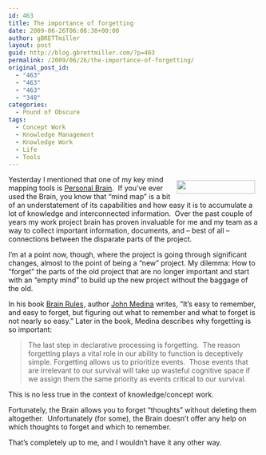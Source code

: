 ```yaml
---
id: 463
title: The importance of forgetting
date: 2009-06-26T06:08:38+00:00
author: gBRETTmiller
layout: post
guid: http://blog.gbrettmiller.com/?p=463
permalink: /2009/06/26/the-importance-of-forgetting/
original_post_id:
  - "463"
  - "463"
  - "463"
  - "348"
categories:
  - Pound of Obscure
tags:
  - Concept Work
  - Knowledge Management
  - Knowledge Work
  - Life
  - Tools
---
```

[<img title="The Brain (logo)" src="https://i0.wp.com/www.thebrain.com/site/imagesBrain/personalBrainLogo.gif?resize=157%2C27" alt="" hspace="10" vspace="10" width="157" height="27" align="right" data-recalc-dims="1" />](http://www.thebrain.com/)Yesterday I mentioned that one of my key mind mapping tools is [Personal Brain](http://www.thebrain.com).  If you&#8217;ve ever used the Brain, you know that &#8220;mind map&#8221; is a bit of an understatement of its capabilities and how easy it is to accumulate a lot of knowledge and interconnected information.  Over the past couple of years my work project brain has proven invaluable for me and my team as a way to collect important information, documents, and &#8211; best of all &#8211; connections between the disparate parts of the project.

I&#8217;m at a point now, though, where the project is going through significant changes, almost to the point of being a &#8220;new&#8221; project. My dilemma: How to &#8220;forget&#8221; the parts of the old project that are no longer important and start with an &#8220;empty mind&#8221; to build up the new project without the baggage of the old.

In his book [Brain Rules](http://www.amazon.com/gp/product/B002DGRTQM?ie=UTF8&tag=gbrettmiller-20&linkCode=as2&camp=1789&creative=9325&creativeASIN=B002DGRTQM)<img style="border:none !important;margin:0!important;" src="http://www.assoc-amazon.com/e/ir?t=gbrettmiller-20&l=as2&o=1&a=B002DGRTQM" border="0" alt="" width="1" height="1" />, author [John Medina](http://www.johnmedina.com/) writes, &#8220;It&#8217;s easy to remember, and easy to forget, but figuring out what to remember and what to forget is not nearly so easy.&#8221; Later in the book, Medina describes why forgetting is so important:

> The last step in declarative processing is forgetting.  The reason forgetting plays a vital role in our ability to function is deceptively simple. Forgetting allows us to prioritize events.  Those events that are irrelevant to our survival will take up wasteful cognitive space if we assign them the same priority as events critical to our survival.

This is no less true in the context of knowledge/concept work.

Fortunately, the Brain allows you to forget &#8220;thoughts&#8221; without deleting them altogether.  Unfortunately (for some), the Brain doesn&#8217;t offer any help on which thoughts to forget and which to remember.

That&#8217;s completely up to me, and I wouldn&#8217;t have it any other way.